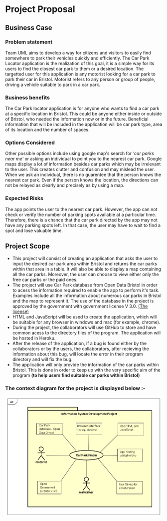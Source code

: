 # Project Proposal

## Business Case

### Problem statement
Team UML aims to develop a way for citizens and visitors to easily find somewhere to park their vehicles quickly and efficiently. The Car Park Locator application is the realization of this goal, it is a simple way for its users to find the closest car park to them or a desired location.
The targetted user for this application is any motorist looking for a car park to park their car in Bristol. Motorist refers to any person or group of people, driving a vehicle suitable to park in a car park.

### Business benefits
The Car Park locator application is for anyone who wants to find a car park at a specific location in Bristol. This could be anyone either inside or outside of Bristol, who needed the information now or in the future. Beneficial information that will be included in the application will be car park type, area of its location and the number of spaces. 


### Options Considered
Other possible options include using google map's search for _'car parks near me'_ or asking an individual to point you to the nearest car park. Google maps display a lot of information besides car parks which may be irrelevant to the user. This creates clutter and confusion and may mislead the user. When we ask an individual, there is no guarentee that the person knows the nearest car park. Even if the person knows the location, the directions can not be relayed as clearly and precisely as by using a map.

### Expected Risks
The app points the user to the nearest car park. However, the app can not check or verify the number of parking spots available at a particular time. Therefore, there is a chance that the car park directed by the app may not have any parking spots left. In that case, the user may have to wait to find a spot and lose valuable time. 

## Project Scope
* This project will consist of creating an application that asks the user to input the desired car park area within Bristol and returns the car parks within that area in a table. It will also be able to display a map containing all the car parks. Moreover, the user can choose to view either only the free car parks or the paid ones.
* The project will use Car Park database from Open Data Bristol in order to acess the information required to enable the app to perform it's task. Examples include all the information about numerous car parks in Bristol and the map to represent it. The use of the database in the project is approved by the government with government license V 3.0. [(The license)](http://www.nationalarchives.gov.uk/doc/open-government-licence/version/3/)
* HTML and JavaScript will be used to create the application, which will be suitable for any browser in windows and mac (for example, chrome).
* During the project, the collaborators will use GitHub to store and have common acess to the directory files of the program. The application will be hosted in Heroku.
* After the release of the application, if a bug is found either by the collaborators or by the users, the collaborators, after recieving the information about this bug, will locate the error in their program directory and will fix the bug.
* The application will only provide the information of the car parks within Bristol. This is done in order to keep up with the very specific aim of the program **(to help users find suitable car parks within Bristol)**
 

### The context diagram for the project is displayed below :-


![Insert your Context Diagram Here](images/carParkFinder.png)
